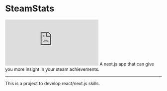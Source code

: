 # SteamStats
![Steam banner](https://www.vortez.net/contentteller.php?ct=news&action=file&id=18653)
A next.js app that can give you more insight in your steam achievements.  

---
This is a project to develop react/next.js skills.
